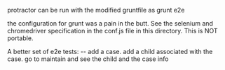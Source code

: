 protractor can be run with the modified gruntfile as grunt e2e

the configuration for grunt was a pain in the butt. See the selenium and chromedriver specification in the conf.js file in this directory. This is NOT portable. 

A better set of e2e tests: 
-- add a case. add a child associated with the case. go to maintain and see the child and the case info